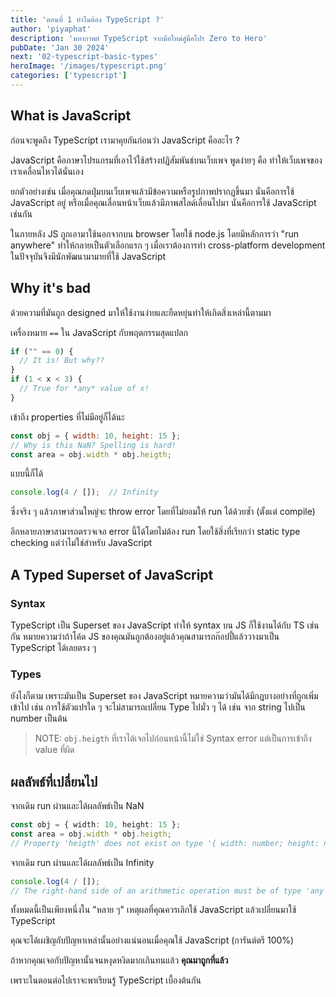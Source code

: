 ```yaml
---
title: 'ตอนที่ 1 ทำไมต้อง TypeScript ?'
author: 'piyaphat' 
description: 'มหากาพย์ TypeScript จากมือใหม่สู่มือโปร Zero to Hero'
pubDate: 'Jan 30 2024'
next: '02-typescript-basic-types'
heroImage: '/images/typescript.png'
categories: ['typescript']
---
```


## What is JavaScript
ก่อนจะพูดถึง TypeScript เรามาคุยกันก่อนว่า JavaScript คืออะไร ?

JavaScript คือภาษาโปรแกรมที่เอาไว้ใช้สร้างปฏิสัมพันธ์บนเว็บเพจ พูดง่ายๆ คือ ทำให้เว็บเพจของเราเคลื่อนไหวได้นั่นเอง

ยกตัวอย่างเช่น เมื่อคุณกดปุ่มบนเว็บเพจแล้วมีข้อความหรือรูปภาพปรากฏขึ้นมา นั่นคือการใช้ JavaScript อยู่ หรือเมื่อคุณเลื่อนหน้าเว็บแล้วมีภาพสไลด์เลื่อนไปมา นั่นคือการใช้ JavaScript เช่นกัน

ในภายหลัง JS ถูกเอามาใช้นอกจากบน browser โดยใช้ node.js โดยมีหลักการว่า "run anywhere" ทำให้กลายเป็นตัวเลือกแรก ๆ เมื่อเราต้องการทำ cross-platform development ในปัจจุบันจึงมีนักพัฒนามามายที่ใช้ JavaScript

## Why it's bad
ด้วยความที่มันถูก designed มาให้ใช้งานง่ายและยืดหยุ่นทำให้เกิดสิ่งเหล่านี้ตามมา

 เครื่องหมาย `==` ใน JavaScript กับพฤตกรรมสุดแปลก
```js
if ("" == 0) {
  // It is! But why??
}
if (1 < x < 3) {
  // True for *any* value of x!
}
```
เข้าถึง properties ที่ไม่มีอยู่ก็ได้นะ
```js
const obj = { width: 10, height: 15 };
// Why is this NaN? Spelling is hard!
const area = obj.width * obj.heigth;
```

แบบนี้ก็ได้
```js
console.log(4 / []);  // Infinity
```

ซึ่งจริง ๆ แล้วภาษาส่วนใหญ่จะ throw error โดยที่ไม่ยอมให้ run ได้ด้วยซ้ำ (ตั้งแต่ compile) 

อีกหลายภาษาสามารถตรวจเจอ error นี้ได้โดยไม่ต้อง run โดยใช้สิ่งที่เรียกว่า static type checking แต่ว่าไม่ใช่สำหรับ JavaScript


## A Typed Superset of JavaScript
### Syntax
TypeScript เป็น Superset ของ JavaScript ทำให้ syntax บน JS ก็ใช้งานได้กับ TS เช่นกัน
หมายความว่าถ้าโค้ด JS ของคุณมันถูกต้องอยู่แล้วคุณสามารถก๊อปปี้แล้ววางมาเป็น TypeScript ได้เลยตรง ๆ
### Types
ยังไงก็ตาม เพราะมันเป็น Superset ของ JavaScript หมายความว่ามันได้มีกฎบางอย่างที่ถูกเพิ่มเข้าไป เช่น การใช้ตัวแปรใด ๆ จะไม่สามารถเปลี่ยน Type ไปมั่ว ๆ ได้ เช่น จาก string ไปเป็น number เป็นต้น
> NOTE:  `obj.heigth` ที่เราได้เจอไปก่อนหน้านี้ไม่ใช่ Syntax error แต่เป็นการเข้าถึง value ที่ผิด

## ผลลัพธ์ที่เปลี่ยนไป

 จากเดิม run ผ่านและได้ผลลัพธ์เป็น NaN
```ts
const obj = { width: 10, height: 15 };
const area = obj.width * obj.heigth;
// Property 'heigth' does not exist on type '{ width: number; height: number; }'. Did you mean 'height'?
```

 จากเดิม run ผ่านและได้ผลลัพธ์เป็น Infinity
```js
console.log(4 / []);
// The right-hand side of an arithmetic operation must be of type 'any', 'number', 'bigint' or an enum type.
```


ทั้งหมดนี้เป็นเพียงหนึ่งใน "หลาย ๆ" เหตุผลที่คุณควรเลิกใช้ JavaScript แล้วเปลี่ยนมาใช้ TypeScript 

คุณจะได้เผชิญกับปัญหาเหล่านั้นอย่างแน่นอนเมื่อคุณใช้ JavaScript (การันต์ตรี 100%)

ถ้าหากคุณเจอกับปัญหานั้นจนหงุดหงิดมากเกินทนแล้ว __คุณมาถูกที่แล้ว__

เพราะในตอนต่อไปเราจะพาเรียนรู้ TypeScript เบื้องต้นกัน